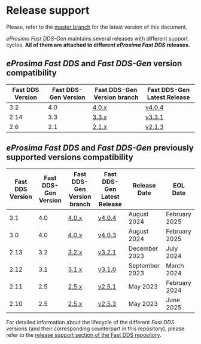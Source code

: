 # Release support


Please, refer to the [master branch](https://github.com/eProsima/Fast-DDS-Gen/blob/master/RELEASE_SUPPORT.md) for the latest version of this document.

*eProsima Fast DDS-Gen* maintains several releases with different support cycles.
**All of them are attached to different *eProsima Fast DDS* releases.**

## *eProsima Fast DDS* and *Fast DDS-Gen* version compatibility

|Fast DDS Version|Fast DDS-Gen Version|Fast DDS-Gen Version branch|Fast DDS-Gen Latest Release|
|----------------|--------------------|---------------------------|---------------------------|
|3.2|4.0|[4.0.x](https://github.com/eProsima/Fast-DDS-Gen/tree/4.0.x)|[v4.0.4](https://github.com/eProsima/Fast-DDS-Gen/releases/tag/v4.0.4)|
|2.14|3.3|[3.3.x](https://github.com/eProsima/Fast-DDS-Gen/tree/3.3.x)|[v3.3.1](https://github.com/eProsima/Fast-DDS-Gen/releases/tag/v3.3.1)|
|2.6|2.1|[2.1.x](https://github.com/eProsima/Fast-DDS-Gen/tree/2.1.x)|[v2.1.3](https://github.com/eProsima/Fast-DDS-Gen/releases/tag/v2.1.3)|

## *eProsima Fast DDS* and *Fast DDS-Gen* previously supported versions compatibility

|Fast DDS Version|Fast DDS-Gen Version|Fast DDS-Gen Version branch|Fast DDS-Gen Latest Release|Release Date|EOL Date|
|----------------|----------------|-----------------------|-----------------------|------------|--------|
|3.1|4.0|[4.0.x](https://github.com/eProsima/Fast-DDS-Gen/tree/4.0.x)|[v4.0.4](https://github.com/eProsima/Fast-DDS-Gen/releases/tag/v4.0.4)|August 2024|February 2025|
|3.0|4.0|[4.0.x](https://github.com/eProsima/Fast-DDS-Gen/tree/4.0.x)|[v4.0.3](https://github.com/eProsima/Fast-DDS-Gen/releases/tag/v4.0.3)|August 2024|February 2025|
|2.13|3.2|[3.2.x](https://github.com/eProsima/Fast-DDS-Gen/tree/3.2.x)|[v3.2.1](https://github.com/eProsima/Fast-DDS-Gen/releases/tag/v3.2.1)|December 2023|July 2024|
|2.12|3.1|[3.1.x](https://github.com/eProsima/Fast-DDS-Gen/tree/3.1.x)|[v3.1.0](https://github.com/eProsima/Fast-DDS-Gen/releases/tag/v3.1.0)|September 2023|March 2024|
|2.11|2.5|[2.5.x](https://github.com/eProsima/Fast-DDS-Gen/tree/2.5.x)|[v2.5.1](https://github.com/eProsima/Fast-DDS-Gen/releases/tag/v2.5.1)|May 2023|February 2024|
|2.10|2.5|[2.5.x](https://github.com/eProsima/Fast-DDS-Gen/tree/2.5.x)|[v2.5.3](https://github.com/eProsima/Fast-DDS-Gen/releases/tag/v2.5.3)|May 2023|June 2025|

For detailed information about the lifecycle of the different *Fast DDS* versions (and their corresponding counterpart in this repository), please refer to the [release support section of the Fast DDS repository](https://github.com/eProsima/Fast-DDS/blob/master/RELEASE_SUPPORT.md).
